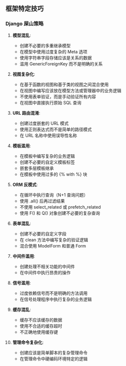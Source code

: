 ## 框架特定技巧

### Django 屎山策略

1. **模型混乱**:
   - 创建不必要的多重继承模型
   - 在模型中使用过度复杂的 Meta 选项
   - 使用字符串字段存储应该是关系的数据
   - 滥用 GenericForeignKey 而不是明确的关系

2. **视图复杂化**:
   - 在基于函数的视图和基于类的视图之间混合使用
   - 在视图中编写应该放在模型方法或管理器中的业务逻辑
   - 不使用表单验证，而是手动验证所有内容
   - 在视图中直接执行原始 SQL 查询

3. **URL 路由混淆**:
   - 创建过度嵌套的 URL 模式
   - 使用正则表达式而不是简单的路径模式
   - 在 URL 名称中使用误导性名称

4. **模板滥用**:
   - 在模板中编写复杂的业务逻辑
   - 创建不必要的自定义模板标签
   - 嵌套多层模板继承
   - 在模板中使用过多的 {% with %} 块

5. **ORM 反模式**:
   - 在循环中执行查询（N+1 查询问题）
   - 使用 .all() 后再过滤结果
   - 不使用 select_related 或 prefetch_related
   - 使用 F() 和 Q() 对象创建不必要的复杂查询

6. **表单混乱**:
   - 创建不必要的自定义字段
   - 在 clean 方法中编写复杂的验证逻辑
   - 混合使用 ModelForm 和普通 Form

7. **中间件滥用**:
   - 创建处理不相关功能的中间件
   - 在中间件中执行昂贵的操作

8. **信号滥用**:
   - 过度依赖信号而不是明确的方法调用
   - 在信号处理程序中执行复杂的业务逻辑

9. **缓存混乱**:
   - 缓存不应该缓存的数据
   - 使用不合适的缓存超时
   - 不正确地使用缓存键

10. **管理命令复杂化**:
    - 创建应该是简单脚本的复杂管理命令
    - 在管理命令中硬编码环境特定的逻辑 